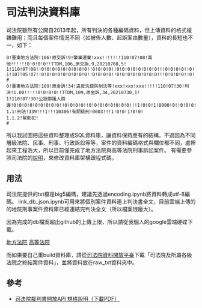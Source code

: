 # 司法判決資料庫

司法院雖然有公開自2013年起，所有判決的各種編碼資料，但上傳資料的格式複雜難用；而且每個案件情況不同（如被告人數、起訴案由數量），資料的長短也不一，如下：

```
0!臺東地方法院!106!原交訴!9!肇事遺棄!xxx!!!!!!!110!07!08!其他!!!!!!0!0!0!0!!TTDM,106,原交訴,9,20210708,5!
1!110!07!08!!0!0!0!0!0!0!0!0!0!!0!0!0!0!!0!0!0!0!0!0!0!0!!!0!0!0!0!!0!!0!0!0!0!0!0!0!0!0!0!0!0!0!0!0!0!!!!!!!!!!!!!!0!0!!!!
1!107!05!07!!0!0!0!0!0!0!0!0!0!!0!0!0!0!!0!0!0!0!0!0!0!0!!!0!0!0!0!!0!!0!0!0!0!0!0!0!0!0!0!0!0!0!0!0!0!!!!!!!!!!!!!!0!0!!!!
#
0!臺東地方法院!109!原金訴!34!違反洗錢防制法等!xxx!xxx!xxx!!!!!110!07!30!判決!1.00!!!!!0!0!0!0!!TTDM,109,原金訴,34,20210730,1!
1!110!07!30!公設辯護人辯護!0!0!0!0!0!0!0!0!0!!0!0!0!0!!0!0!0!0!0!0!0!0!!!1!0!0!1!8000!0!!0!0!0!0!0!0!0!0!0!0!0!0!0!0!0!0!!!!!!!!!!!!!!0!0!!!!
1.1!刑法!339!!!1!!!10306!有期徒刑!0003!!!1!0!0!1!0!0!
1.1.2!幫助犯!
#
```

所以我試圖把這些資料整理成SQL資料庫，讓資料保持應有的結構。不過因為不同層級法院、民事、刑事、行政訴訟等等，案件的資料編碼格式與欄位都不同，處裡起來工程浩大，所以目前僅完成了地方法院與高等法院刑事訴訟案件。
有需要參照司法院的[說明](https://opendata.judicial.gov.tw/dataset/detail?datasetId=29886)，來修改資料庫架構跟程式碼。




## 用法

司法院提供的txt檔是big5編碼，建議先透過encoding.ipynb將資料轉成utf-8編碼。
link_db_json.ipynb可用來將個別案件資料連上判決書全文，目前雲端上傳的的地院刑事案件資料庫已經連結完判決全文（所以檔案很龐大）。

因為完成的db檔案超出github的上傳上限，所以請從我個人的google雲端硬碟下載。


[地方法院](https://drive.google.com/file/d/1wcARfqmAPXYOcuY7RqqO8l67VHGzw98b/view?usp=sharing)
[高等法院](https://drive.google.com/file/d/12i_6473geYn_dCMXcOVZWg_Kqtz3PGMD/view?usp=sharing)


而如果要自己重build資料庫，請從[司法院資料開放平臺](https://opendata.judicial.gov.tw/)下載「司法院及所屬各級法院之終結案件資料」，並將資料放在raw_txt資料夾中。


## 參考

- [司法院裁判書開放API 規格說明（下載PDF）](https://www.google.com/url?sa=i&url=https%3A%2F%2Fopendata.judicial.gov.tw%2Fapi%2FNewses%2F37%2Ffile&psig=AOvVaw28ogVlgknhCODOmrHucYf0&ust=1720084777638000&source=images&cd=vfe&opi=89978449&ved=0CAcQr5oMahcKEwjgzLKixYqHAxUAAAAAHQAAAAAQBA)
